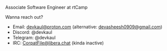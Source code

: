Associate Software Engineer at rtCamp

Wanna reach out?
- Email: devkaul@proton.com (alternative: devasheesh0909@gmail.com)
- Discord: @devkaul
- Telegram: @devkaul
- IRC: CorpatFile@libera.chat (kinda inactive)
